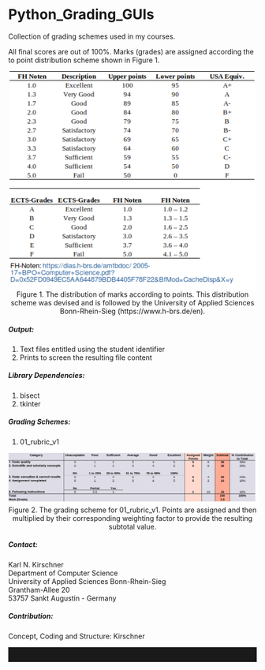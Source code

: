 # Python_Grading_GUIs
Collection of grading schemes used in my courses.

All final scores are out of 100%. Marks (grades) are assigned according the to point distribution scheme shown in Figure 1.

<p align="center">
  <img src="00_images/mark_breakdown.png" width="500" title="hover text"><br>
  Figure 1. The distribution of marks according to points. This distribution scheme was devised and is followed by the University of Applied Sciences Bonn-Rhein-Sieg (https://www.h-brs.de/en).
</p>

##### Output:
1) Text files entitled using the student identifier
2) Prints to screen the resulting file content

##### Library Dependencies:
1) bisect
2) tkinter

##### Grading Schemes:
1) 01_rubric_v1

<p align="center">
  <img src="00_images/rubric_1.png" width="1000" title="hover text"><br>
  Figure 2. The grading scheme for 01_rubric_v1. Points are assigned and then multiplied by their corresponding weighting factor to provide the resulting subtotal value.
</p>

##### Contact:
Karl N. Kirschner<br>
Department of Computer Science<br>
University of Applied Sciences Bonn-Rhein-Sieg<br>
Grantham-Allee 20<br>
53757 Sankt Augustin - Germany<br>

##### Contribution:
Concept, Coding and Structure: Kirschner<br>

<hr style="height:30px"> 
